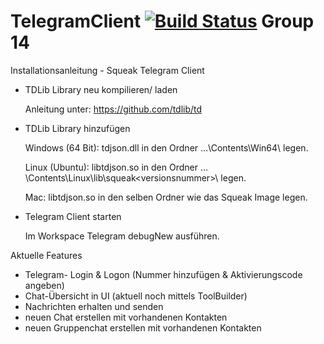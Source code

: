 # TelegramClient [![Build Status](https://travis-ci.org/hpi-swa-teaching/TelegramClient.svg?branch=master)](https://travis-ci.org/hpi-swa-teaching/TelegramClient) Group 14

Installationsanleitung - Squeak Telegram Client

- TDLib Library neu kompilieren/ laden
   
   Anleitung unter: https://github.com/tdlib/td

- TDLib Library hinzufügen

   Windows (64 Bit):
    tdjson.dll in den Ordner …\Contents\Win64\ legen.

   Linux (Ubuntu):
    libtdjson.so in den Ordner …\Contents\Linux\lib\squeak\<versionsnummer>\ legen.

   Mac:
    libtdjson.so in den selben Ordner wie das Squeak Image legen.

- Telegram Client starten

  Im Workspace Telegram debugNew ausführen.
  
Aktuelle Features

- Telegram- Login & Logon (Nummer hinzufügen & Aktivierungscode angeben)
- Chat-Übersicht in UI (aktuell noch mittels ToolBuilder)
- Nachrichten erhalten und senden
- neuen Chat erstellen mit vorhandenen Kontakten
- neuen Gruppenchat erstellen mit vorhandenen Kontakten

